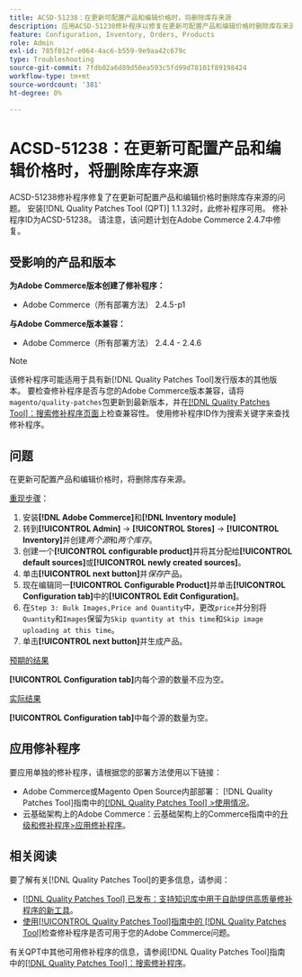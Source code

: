 ```yaml
---
title: ACSD-51238：在更新可配置产品和编辑价格时，将删除库存来源
description: 应用ACSD-51238修补程序以修复在更新可配置产品和编辑价格时删除库存来源的Adobe Commerce问题。
feature: Configuration, Inventory, Orders, Products
role: Admin
exl-id: 785f012f-e064-4ac6-b559-9e9aa42c679c
type: Troubleshooting
source-git-commit: 7fdb02a6d89d50ea593c5fd99d78101f89198424
workflow-type: tm+mt
source-wordcount: '381'
ht-degree: 0%

---
```


# ACSD-51238：在更新可配置产品和编辑价格时，将删除库存来源

ACSD-51238修补程序修复了在更新可配置产品和编辑价格时删除库存来源的问题。 安装[!DNL Quality Patches Tool (QPT)] 1.1.32时，此修补程序可用。 修补程序ID为ACSD-51238。 请注意，该问题计划在Adobe Commerce 2.4.7中修复。

## 受影响的产品和版本

**为Adobe Commerce版本创建了修补程序：**

* Adobe Commerce（所有部署方法） 2.4.5-p1

**与Adobe Commerce版本兼容：**

* Adobe Commerce（所有部署方法） 2.4.4 - 2.4.6

>[!NOTE]
>
>该修补程序可能适用于具有新[!DNL Quality Patches Tool]发行版本的其他版本。 要检查修补程序是否与您的Adobe Commerce版本兼容，请将`magento/quality-patches`包更新到最新版本，并在[[!DNL Quality Patches Tool]：搜索修补程序页面](<https://experienceleague.adobe.com/tools/commerce-quality-patches/index.html>)上检查兼容性。 使用修补程序ID作为搜索关键字来查找修补程序。

## 问题

在更新可配置产品和编辑价格时，将删除库存来源。

<u>重现步骤</u>：

1. 安装&#x200B;**[!DNL Adobe Commerce]**&#x200B;和&#x200B;**[!DNL Inventory module]**
1. 转到&#x200B;**[!UICONTROL Admin]** -> **[!UICONTROL Stores]** -> **[!UICONTROL Inventory]**&#x200B;并创建&#x200B;*两个源*&#x200B;和&#x200B;*两个库存*。
1. 创建一个&#x200B;**[!UICONTROL configurable product]**&#x200B;并将其分配给&#x200B;**[!UICONTROL default sources]**&#x200B;或&#x200B;**[!UICONTROL newly created sources]**。
1. 单击&#x200B;**[!UICONTROL next button]**&#x200B;并&#x200B;*保存*&#x200B;产品。
1. 现在编辑同一&#x200B;**[!UICONTROL Configurable Product]**&#x200B;并单击&#x200B;**[!UICONTROL Configuration tab]**&#x200B;中的&#x200B;**[!UICONTROL Edit Configuration]**。
1. 在`Step 3: Bulk Images,Price and Quantity`中，更改`price`并分别将`Quantity`和`Images`保留为`Skip quantity at this time`和`Skip image uploading at this time`。
1. 单击&#x200B;**[!UICONTROL next button]**&#x200B;并生成产品。

<u>预期的结果</u>

**[!UICONTROL Configuration tab]**&#x200B;内每个源的数量不应为空。

<u>实际结果</u>

**[!UICONTROL Configuration tab]**&#x200B;中每个源的数量为空。

## 应用修补程序

要应用单独的修补程序，请根据您的部署方法使用以下链接：

* Adobe Commerce或Magento Open Source内部部署： [!DNL Quality Patches Tool]指南中的[[!DNL Quality Patches Tool] >使用情况](/help/tools/quality-patches-tool/usage.md)。
* 云基础架构上的Adobe Commerce：云基础架构上的Commerce指南中的[升级和修补程序>应用修补程序](https://experienceleague.adobe.com/docs/commerce-cloud-service/user-guide/develop/upgrade/apply-patches.html)。

## 相关阅读

要了解有关[!DNL Quality Patches Tool]的更多信息，请参阅：

* [[!DNL Quality Patches Tool] 已发布：支持知识库中用于自助提供高质量修补程序的新工具](https://experienceleague.adobe.com/en/docs/commerce-operations/tools/quality-patches-tool/quality-patches-tool-to-self-serve-quality-patches)。
* [使用[!UICONTROL Quality Patches Tool]指南中的 [!DNL Quality Patches Tool]](/help/tools/quality-patches-tool/patches-available-in-qpt/check-patch-for-magento-issue-with-magento-quality-patches.md)检查修补程序是否可用于您的Adobe Commerce问题。


有关QPT中其他可用修补程序的信息，请参阅[!DNL Quality Patches Tool]指南中的[[!DNL Quality Patches Tool]：搜索修补程序](<https://experienceleague.adobe.com/tools/commerce-quality-patches/index.html>)。
